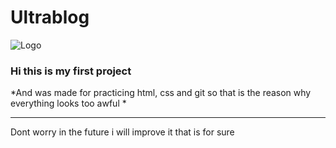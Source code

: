 
# Ultrablog

![Logo](http://i.imgur.com/jFhfWHK.png "Logo")


### Hi this is my first project


*And was made for practicing html, css and git so that is the reason why everything looks too awful
*

------------

Dont worry in the future i will improve it that is for sure
